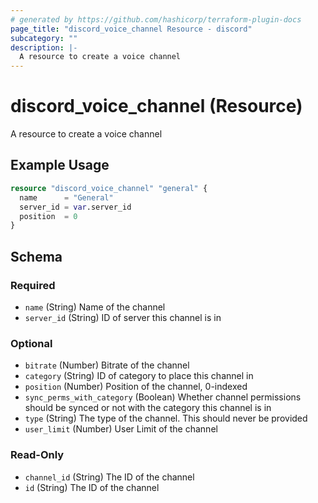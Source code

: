 ```yaml
---
# generated by https://github.com/hashicorp/terraform-plugin-docs
page_title: "discord_voice_channel Resource - discord"
subcategory: ""
description: |-
  A resource to create a voice channel
---
```


# discord_voice_channel (Resource)

A resource to create a voice channel

## Example Usage

```terraform
resource "discord_voice_channel" "general" {
  name      = "General"
  server_id = var.server_id
  position  = 0
}
```

<!-- schema generated by tfplugindocs -->
## Schema

### Required

- `name` (String) Name of the channel
- `server_id` (String) ID of server this channel is in

### Optional

- `bitrate` (Number) Bitrate of the channel
- `category` (String) ID of category to place this channel in
- `position` (Number) Position of the channel, 0-indexed
- `sync_perms_with_category` (Boolean) Whether channel permissions should be synced or not with the category this channel is in
- `type` (String) The type of the channel. This should never be provided
- `user_limit` (Number) User Limit of the channel

### Read-Only

- `channel_id` (String) The ID of the channel
- `id` (String) The ID of the channel
